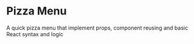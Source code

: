 # Pizza Menu

A quick pizza menu that implement props, component reusing and basic React syntax and logic
